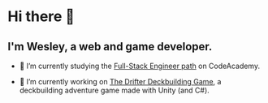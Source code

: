 # Hi there 👋

## I'm Wesley, a web and game developer.

- 🌱 I’m currently studying the <a href="https://www.codecademy.com/career-journey/full-stack-engineer">Full-Stack Engineer path</a> on CodeAcademy.

- 🔭 I’m currently working on <a href="https://drifterthegame.com">The Drifter Deckbuilding Game</a>, a deckbuilding adventure game made with Unity (and C#).

<!--
- 👯 I’m looking to collaborate on ...
- 🤔 I’m looking for help with ...
- 💬 Ask me about ...
- 📫 How to reach me: ...
- 😄 Pronouns: ...
- ⚡ Fun fact: ...
-->
